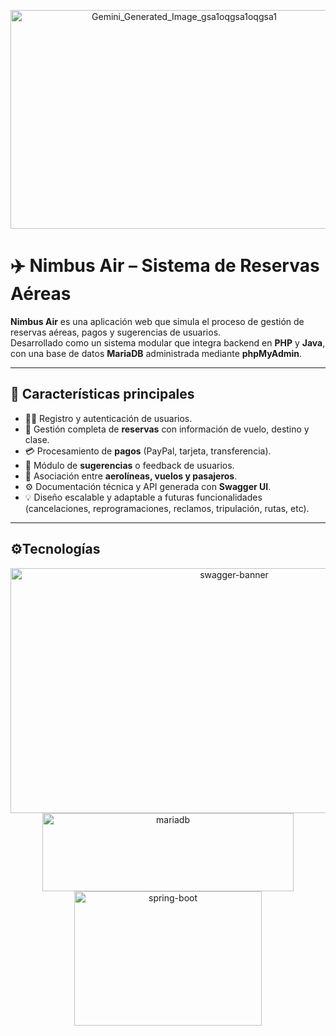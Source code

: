 <p align="center">
  <img width="540" height="350" alt="Gemini_Generated_Image_gsa1oqgsa1oqgsa1"
       src="https://github.com/user-attachments/assets/29afb9f1-9732-40c6-b86a-bd9a3e76a181" />
</p>

# ✈️ Nimbus Air – Sistema de Reservas Aéreas

**Nimbus Air** es una aplicación web que simula el proceso de gestión de reservas aéreas, pagos y sugerencias de usuarios.  
Desarrollado como un sistema modular que integra backend en **PHP** y **Java**, con una base de datos **MariaDB** administrada mediante **phpMyAdmin**.

---

## 🧩 **Características principales**

- 🧍‍♂️ Registro y autenticación de usuarios.
- 🪪 Gestión completa de **reservas** con información de vuelo, destino y clase.
- 💳 Procesamiento de **pagos** (PayPal, tarjeta, transferencia).
- 💬 Módulo de **sugerencias** o feedback de usuarios.
- 🛫 Asociación entre **aerolíneas, vuelos y pasajeros**.
- ⚙️ Documentación técnica y API generada con **Swagger UI**.
- 💡 Diseño escalable y adaptable a futuras funcionalidades (cancelaciones, reprogramaciones, reclamos, tripulación, rutas, etc).

---

##  **⚙️Tecnologías**
<p align="center">
<img width="700" height="392" alt="swagger-banner" src="https://github.com/user-attachments/assets/d5c01a26-f6a5-4eac-aed6-c105a86f09d7" />
<img width="402" height="125" alt="mariadb" src="https://github.com/user-attachments/assets/829e631e-7ecf-407a-a166-9eed689f64db" />
<img width="300" height="215" alt="spring-boot" src="https://github.com/user-attachments/assets/2561a950-d6c0-4c5b-8f86-b1de2bfb838c" />

</p>
